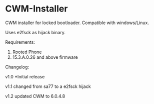 CWM-Installer
=================

CWM installer for locked bootloader. Compatible with windows/Linux.

Uses e2fsck as hijack binary.

Requirements:
1. Rooted Phone
2. 15.3.A.0.26 and above firmware

Changelog:

v1.0
*Initial release

v1.1
changed from sa77 to a e2fsck hijack

v1.2
updated CWM to 6.0.4.8
